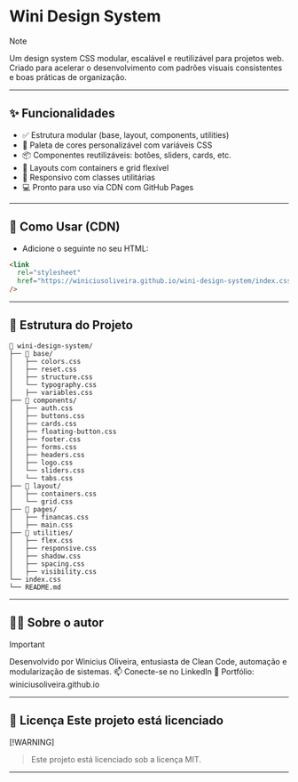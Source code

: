 # Wini Design System

> [!NOTE]
> Um design system CSS modular, escalável e reutilizável para projetos web. Criado para acelerar o desenvolvimento com padrões visuais consistentes e boas práticas de organização.

---

## ✨ Funcionalidades

- ✅ Estrutura modular (base, layout, components, utilities)
- 🎨 Paleta de cores personalizável com variáveis CSS
- 📦 Componentes reutilizáveis: botões, sliders, cards, etc.
- 🧩 Layouts com containers e grid flexível
- 📱 Responsivo com classes utilitárias
- 💻 Pronto para uso via CDN com GitHub Pages

---

## 🚀 Como Usar (CDN)

- Adicione o seguinte no seu HTML:

```html
<link
  rel="stylesheet"
  href="https://winiciusoliveira.github.io/wini-design-system/index.css"
/>
```

---

## 📁 Estrutura do Projeto

```
📁 wini-design-system/
├── 📁 base/
│   ├── colors.css
│   ├── reset.css
│   ├── structure.css
│   └── typography.css
│   ├── variables.css
├── 📁 components/
│   ├── auth.css
│   ├── buttons.css
│   ├── cards.css
│   ├── floating-button.css
│   ├── footer.css
│   ├── forms.css
│   ├── headers.css
│   ├── logo.css
│   └── sliders.css
│   └── tabs.css
├── 📁 layout/
│   ├── containers.css
│   └── grid.css
├── 📁 pages/
│   ├── financas.css
│   ├── main.css
├── 📁 utilities/
│   ├── flex.css
│   ├── responsive.css
│   ├── shadow.css
│   ├── spacing.css
│   ├── visibility.css
└── index.css
└── README.md
```

---

## 👨‍💻 Sobre o autor

> [!IMPORTANT]
> Desenvolvido por Winicius Oliveira, entusiasta de Clean Code, automação e modularização de sistemas.
> 📫 Conecte-se no LinkedIn
> 📂 Portfólio: winiciusoliveira.github.io

---

## 📄 Licença Este projeto está licenciado

[!WARNING]
> Este projeto está licenciado sob a licença MIT.

---